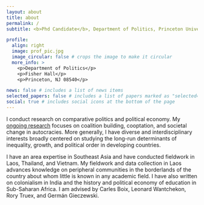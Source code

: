 ```yaml
---
layout: about
title: about
permalink: /
subtitle: <b>Phd Candidate</b>, Department of Politics, Princeton University

profile:
  align: right
  image: prof_pic.jpg
  image_circular: false # crops the image to make it circular
  more_info: >
    <p>Department of Politics</p>
    <p>Fisher Hall</p>
    <p>Princeton, NJ 08540</p>

news: false # includes a list of news items
selected_papers: false # includes a list of papers marked as "selected={true}"
social: true # includes social icons at the bottom of the page
---
```


I conduct research on comparative politics and political economy. My [ongoing research](/working_papers.md/) focuses on coalition building, cooptation, and societal change in autocracies. More generally, I have diverse and interdisciplinary interests broadly centered on studying the long-run determinants of inequality, growth, and political order in developing countries. 

I have an area expertise in Southeast Asia and have conducted fieldwork in Laos, Thailand, and Vietnam. My fieldwork and data collection in Laos advances knowledge on peripheral communities in the borderlands of the country about whom little is known in any academic field. I have also written on colonialism in India and the history and political economy of education in Sub-Saharan Africa. I am advised by Carles Boix, Leonard Wantchekon, Rory Truex, and Germán Gieczewski.
